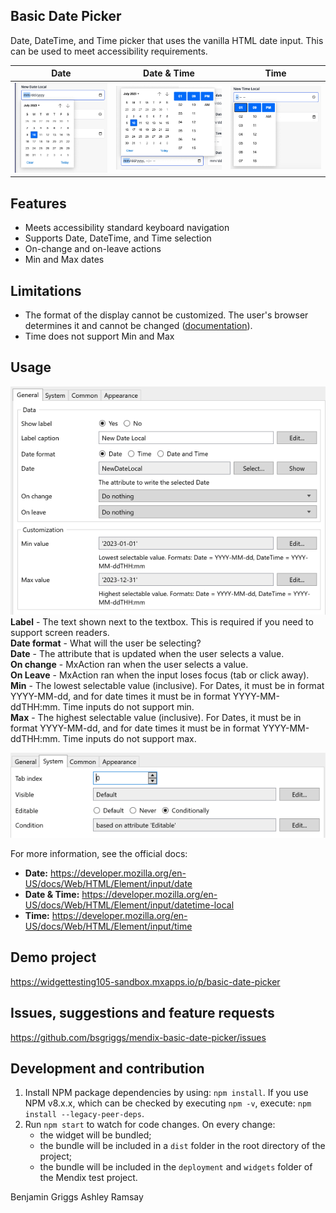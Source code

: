 ## Basic Date Picker
Date, DateTime, and Time picker that uses the vanilla HTML date input. This can be used to meet accessibility requirements.

| Date | Date & Time | Time |   
| ------------- | ------------- | ------------- |  
| ![date](https://github.com/bsgriggs/mendix-basic-date-picker/blob/media/date.png) | ![dateTime](https://github.com/bsgriggs/mendix-basic-date-picker/blob/media/dateTime.png) | ![time](https://github.com/bsgriggs/mendix-basic-date-picker/blob/media/time.png)   |  

## Features
- Meets accessibility standard keyboard navigation
- Supports Date, DateTime, and Time selection
- On-change and on-leave actions
- Min and Max dates

## Limitations
- The format of the display cannot be customized. The user's browser determines it and cannot be changed ([documentation](https://developer.mozilla.org/en-US/docs/Web/HTML/Element/input/date#handling_browser_support)).
- Time does not support Min and Max 

## Usage
![general](https://github.com/bsgriggs/mendix-basic-date-picker/blob/media/general.png)  
**Label** - The text shown next to the textbox. This is required if you need to support screen readers.  
**Date format** - What will the user be selecting?  
**Date** - The attribute that is updated when the user selects a value.  
**On change** - MxAction ran when the user selects a value.  
**On Leave** - MxAction ran when the input loses focus (tab or click away).  
**Min** - The lowest selectable value (inclusive). For Dates, it must be in format YYYY-MM-dd, and for date times it must be in format YYYY-MM-ddTHH:mm. Time inputs do not support min.  
**Max** - The highest selectable value (inclusive). For Dates, it must be in format YYYY-MM-dd, and for date times it must be in format YYYY-MM-ddTHH:mm. Time inputs do not support max.  

![system](https://github.com/bsgriggs/mendix-basic-date-picker/blob/media/system.png)  

For more information, see the official docs:  
- **Date:** https://developer.mozilla.org/en-US/docs/Web/HTML/Element/input/date
- **Date & Time:** https://developer.mozilla.org/en-US/docs/Web/HTML/Element/input/datetime-local  
- **Time:** https://developer.mozilla.org/en-US/docs/Web/HTML/Element/input/time

## Demo project
https://widgettesting105-sandbox.mxapps.io/p/basic-date-picker  

## Issues, suggestions and feature requests
https://github.com/bsgriggs/mendix-basic-date-picker/issues

## Development and contribution

1. Install NPM package dependencies by using: `npm install`. If you use NPM v8.x.x, which can be checked by executing `npm -v`, execute: `npm install --legacy-peer-deps`.
2. Run `npm start` to watch for code changes. On every change:
    - the widget will be bundled;
    - the bundle will be included in a `dist` folder in the root directory of the project;
    - the bundle will be included in the `deployment` and `widgets` folder of the Mendix test project.

Benjamin Griggs
Ashley Ramsay
